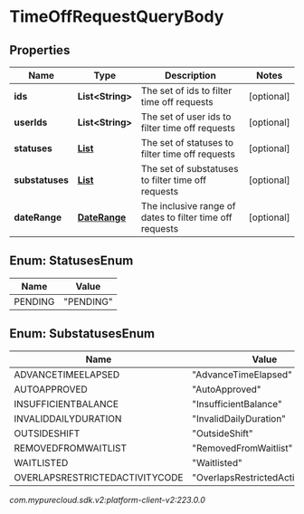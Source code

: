 # TimeOffRequestQueryBody


## Properties

| Name | Type | Description | Notes |
| ------------ | ------------- | ------------- | ------------- |
| **ids** | **List&lt;String&gt;** | The set of ids to filter time off requests |  [optional] |
| **userIds** | **List&lt;String&gt;** | The set of user ids to filter time off requests |  [optional] |
| **statuses** | [**List<StatusesEnum>**](#Enum--StatusesEnum) | The set of statuses to filter time off requests |  [optional] |
| **substatuses** | [**List<SubstatusesEnum>**](#Enum--SubstatusesEnum) | The set of substatuses to filter time off requests |  [optional] |
| **dateRange** | [**DateRange**](DateRange) | The inclusive range of dates to filter time off requests |  [optional] |


## Enum: StatusesEnum

| Name | Value |
| ---- | ----- |
| PENDING | &quot;PENDING&quot; |


## Enum: SubstatusesEnum

| Name | Value |
| ---- | ----- |
| ADVANCETIMEELAPSED | &quot;AdvanceTimeElapsed&quot; |
| AUTOAPPROVED | &quot;AutoApproved&quot; |
| INSUFFICIENTBALANCE | &quot;InsufficientBalance&quot; |
| INVALIDDAILYDURATION | &quot;InvalidDailyDuration&quot; |
| OUTSIDESHIFT | &quot;OutsideShift&quot; |
| REMOVEDFROMWAITLIST | &quot;RemovedFromWaitlist&quot; |
| WAITLISTED | &quot;Waitlisted&quot; |
| OVERLAPSRESTRICTEDACTIVITYCODE | &quot;OverlapsRestrictedActivityCode&quot; |




_com.mypurecloud.sdk.v2:platform-client-v2:223.0.0_
